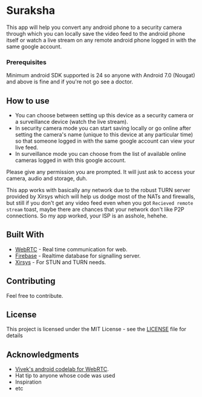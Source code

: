 # Suraksha


This app will help you convert any android phone to a security camera through which you can locally save the video
feed to the android phone itself or watch a live stream on any remote android phone logged in with the same google account.


### Prerequisites

Minimum android SDK supported is 24 so anyone with Android 7.0 (Nougat) and above is fine and if you're not go see a doctor.

## How to use

* You can choose between setting up this device as a security camera or a surveillance device (watch the live stream).
* In security camera mode you can start saving locally or go online after setting the camera's name (unique to this device at any particular time) so that someone logged in with the same google account can view your live feed.
* In surveillance mode you can choose from the list of available online cameras logged in with this google account.

Please give any permission you are prompted. It will just ask to access your camera, audio and storage, duh.

This app works with basically any network due to the robust TURN server provided by Xirsys which will help us dodge most of the NATs and firewalls, but still if you don't get any video feed even when you got `Recieved remote stream` toast, maybe there are chances that your network don't like P2P connections. So my app worked, your ISP is an asshole, hehehe.

## Built With

* [WebRTC](https://webrtc.org/native-code/android/) - Real time communication for web.
* [Firebase](https://firebase.google.com/) - Realtime database for signalling server.
* [Xirsys](https://xirsys.com/) - For STUN and TURN needs.

## Contributing

Feel free to contribute.

## License

This project is licensed under the MIT License - see the [LICENSE](LICENSE) file for details

## Acknowledgments

* [Vivek's android codelab for WebRTC](https://github.com/vivek1794/webrtc-android-codelab).
* Hat tip to anyone whose code was used
* Inspiration
* etc
